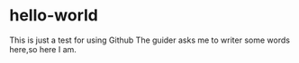 # hello-world
This is just a test for using Github
The guider asks me to writer some words here,so here I am.
